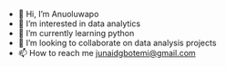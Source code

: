 - 👋 Hi, I’m Anuoluwapo
- 👀 I’m interested in data analytics
- 🌱 I’m currently learning python
- 💞️ I’m looking to collaborate on data analysis projects
- 📫 How to reach me junaidgbotemi@gmail.com

<!---
Anuoluwapo93/Anuoluwapo93 is a ✨ special ✨ repository because its `README.md` (this file) appears on your GitHub profile.
You can click the Preview link to take a look at your changes.
--->
